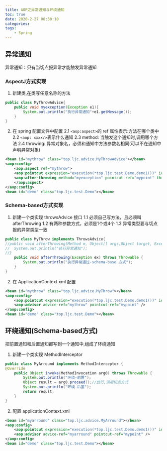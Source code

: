 ```yaml
---
title: AOP之异常通知与环绕通知
toc: true
date: 2020-2-27 08:30:10
categories: 
tags:
	- Spring
---
```

## 异常通知
异常通知：只有当切点报异常才能触发异常通知

### AspectJ方式实现
1. 新建类,在类写任意名称的方法
```java
public class MyThrowAdvice{
	public void myexception(Exception e1){
		System.out.println("执行异常通知"+e1.getMessage());
	}
}
```
<!-- more -->
2. 在 spring 配置文件中配置
2.1 `<aop:aspect>`的 ref 属性表示:方法在哪个类中
2.2 `<aop: xxxx/>`表示什么通知
2.3 method: 当触发这个通知时,调用哪个方法
2.4 throwing: 异常对象名，必须和通知中方法参数名相同(可以不在通知中声明异常对象)
```xml
<bean id="mythrow" class="top.ljc.advice.MyThrowAdvice"></bean>
<aop:config>
	<aop:aspect ref="mythrow">
	<aop:pointcut expression="execution(*top.ljc.test.Demo.demo1())" id="mypoint"/>
	<aop:after-throwing method="myexception" pointcut-ref="mypoint" throwing="e1"/>
	</aop:aspect>
</aop:config>
<bean id="demo" class="top.ljc.test.Demo"></bean>
```
### Schema-based方式实现
1. 新建一个类实现 throwsAdvice 接口
1.1 必须自己写方法，且必须叫afterThrowing
1.2 有两种参数方式，必须是1个或4个
1.3 异常类型要与切点报的异常类型一致
```java
public class MyThrow implements ThrowsAdvice{
//public void afterThrowing(Method m, Object[] args,Object target, Exception ex) {
//	System.out.println("执行异常通知");
//}
	public void afterThrowing(Exception ex) throws Throwable {
		System.out.println("执行异常通过-schema-base 方式");
	}
}
```
2. 在 ApplicationContext.xml 配置
```xml
<bean id="mythrow" class="top.ljc.advice.MyThrow"></bean>
<aop:config>
	<aop:pointcut expression="execution(*top.ljc.test.Demo.demo1())" id="mypoint"/>
	<aop:advisor advice-ref="mythrow" pointcut-ref="mypoint" />
</aop:config>
<bean id="demo" class="top.ljc.test.Demo"></bean>
```

## 环绕通知(Schema-based方式)
把前置通知和后置通知都写到一个通知中,组成了环绕通知
1. 新建一个类实现 MethodInterceptor
```java
public class MyArround implements MethodInterceptor {
@Override
	public Object invoke(MethodInvocation arg0) throws Throwable {
		System.out.println("环绕-前置");
		Object result = arg0.proceed();//放行,调用切点方式
		System.out.println("环绕-后置");
		return result;
	}
}
```
2. 配置 applicationContext.xml
```xml
<bean id="myarround" class="top.ljc.advice.MyArround"></bean>
<aop:config>
	<aop:pointcut expression="execution(*top.ljc.test.Demo.demo1())" id="mypoint"/>
	<aop:advisor advice-ref="myarround" pointcut-ref="mypoint" />
</aop:config>
<bean id="demo" class="top.ljc.test.Demo"></bean>
```

